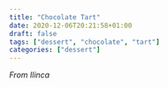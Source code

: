 ```yaml
---
title: "Chocolate Tart"
date: 2020-12-06T20:21:58+01:00
draft: false
tags: ["dessert", "chocolate", "tart"]
categories: ["dessert"]
---
```


_From Ilinca_

